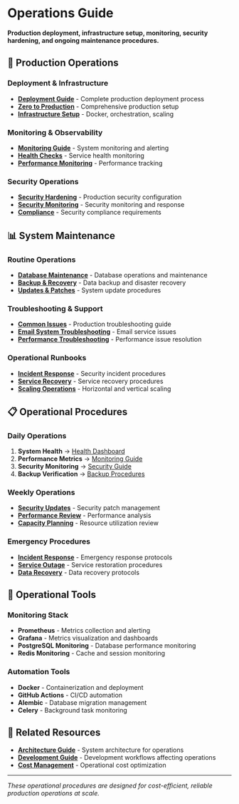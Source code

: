 # Operations Guide

**Production deployment, infrastructure setup, monitoring, security hardening, and ongoing maintenance procedures.**

## 🚀 Production Operations

### Deployment & Infrastructure
- **[Deployment Guide](../deployment.md)** - Complete production deployment process
- **[Zero to Production](../../ZERO_TO_PRODUCTION_GUIDE.md)** - Comprehensive production setup
- **[Infrastructure Setup](../infrastructure/)** - Docker, orchestration, scaling

### Monitoring & Observability
- **[Monitoring Guide](../monitoring.md)** - System monitoring and alerting
- **[Health Checks](../../backend/README.md#health-checks)** - Service health monitoring
- **[Performance Monitoring](../../frontend/docs/api/testing/performance-testing.md)** - Performance tracking

### Security Operations
- **[Security Hardening](../security.md)** - Production security configuration
- **[Security Monitoring](../../backend/README.md#security)** - Security monitoring and response
- **[Compliance](../../CLAUDE.md#security-requirements)** - Security compliance requirements

## 📊 System Maintenance

### Routine Operations
- **[Database Maintenance](../database/)** - Database operations and maintenance
- **[Backup & Recovery](../deployment.md#backup-strategy)** - Data backup and disaster recovery
- **[Updates & Patches](../best-practices.md#maintenance)** - System update procedures

### Troubleshooting & Support
- **[Common Issues](../getting-started/troubleshooting.md)** - Production troubleshooting guide
- **[Email System Troubleshooting](EMAIL_SYSTEM_TROUBLESHOOTING.md)** - Email service issues
- **[Performance Troubleshooting](../monitoring.md#troubleshooting)** - Performance issue resolution

### Operational Runbooks
- **[Incident Response](../security.md#incident-response)** - Security incident procedures
- **[Service Recovery](../monitoring.md#recovery)** - Service recovery procedures
- **[Scaling Operations](../deployment.md#scaling)** - Horizontal and vertical scaling

## 📋 Operational Procedures

### Daily Operations
1. **System Health** → [Health Dashboard](http://localhost:8000/health/detailed)
2. **Performance Metrics** → [Monitoring Guide](../monitoring.md)
3. **Security Monitoring** → [Security Guide](../security.md)
4. **Backup Verification** → [Backup Procedures](../deployment.md#backup-strategy)

### Weekly Operations
- **[Security Updates](../security.md#updates)** - Security patch management
- **[Performance Review](../monitoring.md#performance-review)** - Performance analysis
- **[Capacity Planning](../deployment.md#capacity-planning)** - Resource utilization review

### Emergency Procedures
- **[Incident Response](../security.md#incident-response)** - Emergency response protocols
- **[Service Outage](../monitoring.md#outage-response)** - Service restoration procedures
- **[Data Recovery](../deployment.md#disaster-recovery)** - Data recovery protocols

## 🔧 Operational Tools

### Monitoring Stack
- **Prometheus** - Metrics collection and alerting
- **Grafana** - Metrics visualization and dashboards
- **PostgreSQL Monitoring** - Database performance monitoring
- **Redis Monitoring** - Cache and session monitoring

### Automation Tools
- **Docker** - Containerization and deployment
- **GitHub Actions** - CI/CD automation
- **Alembic** - Database migration management
- **Celery** - Background task monitoring

## 🔗 Related Resources

- **[Architecture Guide](../architecture/)** - System architecture for operations
- **[Development Guide](../development/)** - Development workflows affecting operations
- **[Cost Management](../costs.md)** - Operational cost optimization

---

*These operational procedures are designed for cost-efficient, reliable production operations at scale.*